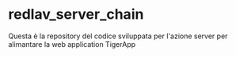 # redlav_server_chain
Questa è la repository del codice sviluppata per l'azione server per alimantare la web application TigerApp
